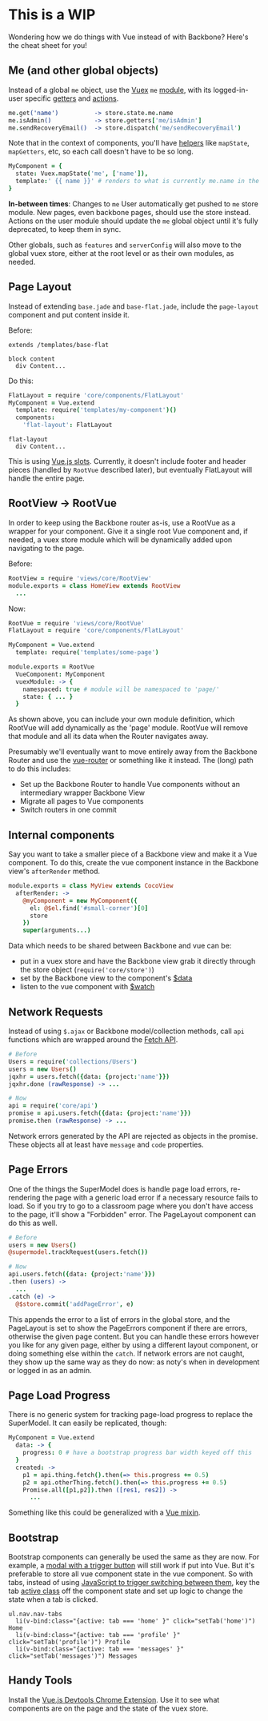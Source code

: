 # This is a WIP

Wondering how we do things with Vue instead of with Backbone? Here's the cheat sheet for you!

## Me (and other global objects)

Instead of a global `me` object, use the [Vuex](https://vuex.vuejs.org/en/intro.html) `me` [module](https://vuex.vuejs.org/en/modules.html), with its logged-in-user specific [getters](https://vuex.vuejs.org/en/getters.html) and [actions](https://vuex.vuejs.org/en/actions.html).

```coffeescript
me.get('name')          -> store.state.me.name
me.isAdmin()            -> store.getters['me/isAdmin']
me.sendRecoveryEmail()  -> store.dispatch('me/sendRecoveryEmail')
```

Note that in the context of components, you'll have [helpers](https://vuex.vuejs.org/en/api.html#component-binding-helpers) like `mapState`, `mapGetters`, etc, so each call doesn't have to be so long.

```coffeescript
MyComponent = {
  state: Vuex.mapState('me', ['name']),
  template:' {{ name }}' # renders to what is currently me.name in the "me" store module
}
```

**In-between times**: Changes to `me` User automatically get pushed to `me` store module. New pages, even backbone pages, should use the store instead. Actions on the user module should update the `me` global object until it's fully deprecated, to keep them in sync.

Other globals, such as `features` and `serverConfig` will also move to the global vuex store, either at the root level or as their own modules, as needed.

## Page Layout

Instead of extending `base.jade` and `base-flat.jade`, include the `page-layout` component and put content inside it.

Before:

```jade
extends /templates/base-flat

block content
  div Content...
```

Do this:

```coffeescript
FlatLayout = require 'core/components/FlatLayout'
MyComponent = Vue.extend
  template: require('templates/my-component')()
  components:
    'flat-layout': FlatLayout
```

```jade
flat-layout
  div Content...
```

This is using [Vue.js slots](https://vuejs.org/v2/guide/components.html#Content-Distribution-with-Slots). Currently, it doesn't include footer and header pieces (handled by `RootVue` described later), but eventually FlatLayout will handle the entire page.

## RootView -> RootVue

In order to keep using the Backbone router as-is, use a RootVue as a wrapper for your component. Give it a single root Vue component and, if needed, a vuex store module which will be dynamically added upon navigating to the page.

Before:

```coffeescript
RootView = require 'views/core/RootView'
module.exports = class HomeView extends RootView
  ...
```

Now:

```coffeescript
RootVue = require 'views/core/RootVue'
FlatLayout = require 'core/components/FlatLayout'

MyComponent = Vue.extend
  template: require('templates/some-page')

module.exports = RootVue
  VueComponent: MyComponent
  vuexModule: -> {
    namespaced: true # module will be namespaced to 'page/'
    state: { ... }
  }
```

As shown above, you can include your own module definition, which RootVue will add dynamically as the 'page' module. RootVue will remove that module and all its data when the Router navigates away.

Presumably we'll eventually want to move entirely away from the Backbone Router and use the [vue-router](http://router.vuejs.org/en/essentials/getting-started.html) or something like it instead. The (long) path to do this includes:

* Set up the Backbone Router to handle Vue components without an intermediary wrapper Backbone View
* Migrate all pages to Vue components
* Switch routers in one commit

## Internal components

Say you want to take a smaller piece of a Backbone view and make it a Vue component. To do this, create the vue component instance in the Backbone view's `afterRender` method.

```coffeescript
module.exports = class MyView extends CocoView
  afterRender: ->
    @myComponent = new MyComponent({
      el: @$el.find('#small-corner')[0]
      store
    })
    super(arguments...)
```

Data which needs to be shared between Backbone and vue can be:

* put in a vuex store and have the Backbone view grab it directly through the store object (`require('core/store')`)
* set by the Backbone view to the component's [$data](https://vuejs.org/v2/api/#vm-data)
* listen to the vue component with [$watch](https://vuejs.org/v2/api/#vm-watch)

## Network Requests

Instead of using `$.ajax` or Backbone model/collection methods, call `api` functions which are wrapped around the [Fetch API](https://developer.mozilla.org/en-US/docs/Web/API/Fetch_API).

```coffeescript
# Before
Users = require('collections/Users')
users = new Users()
jqxhr = users.fetch({data: {project:'name'}})
jqxhr.done (rawResponse) -> ...

# Now
api = require('core/api')
promise = api.users.fetch({data: {project:'name'}})
promise.then (rawResponse) -> ...
```

Network errors generated by the API are rejected as objects in the promise. These objects all at least have `message` and `code` properties.

## Page Errors

One of the things the SuperModel does is handle page load errors, re-rendering the page with a generic load error if a necessary resource fails to load. So if you try to go to a classroom page where you don't have access to the page, it'll show a "Forbidden" error. The PageLayout component can do this as well.

```coffeescript
# Before
users = new Users()
@supermodel.trackRequest(users.fetch())

# Now
api.users.fetch({data: {project:'name'}})
.then (users) ->
  ...
.catch (e) ->
  @$store.commit('addPageError', e)
```

This appends the error to a list of errors in the global store, and the PageLayout is set to show the PageErrors component if there are errors, otherwise the given page content. But you can handle these errors however you like for any given page, either by using a different layout component, or doing something else within the `catch`. If network errors are not caught, they show up the same way as they do now: as noty's when in development or logged in as an admin.

## Page Load Progress
There is no generic system for tracking page-load progress to replace the SuperModel. It can easily be replicated, though:

```coffeescript
MyComponent = Vue.extend
  data: -> {
    progress: 0 # have a bootstrap progress bar width keyed off this
  }
  created: ->
    p1 = api.thing.fetch().then(=> this.progress += 0.5)
    p2 = api.otherThing.fetch().then(=> this.progress += 0.5)
    Promise.all([p1,p2]).then ([res1, res2]) ->
      ...
```

Something like this could be generalized with a [Vue mixin](https://vuejs.org/v2/guide/mixins.html).

## Bootstrap

Bootstrap components can generally be used the same as they are now. For example, a [modal with a trigger button](http://getbootstrap.com/javascript/#live-demo) will still work if put into Vue. But it's preferable to store all vue component state in the vue component. So with tabs, instead of using [JavaScript to trigger switching between them](http://getbootstrap.com/javascript/#tabs), key the tab [active class](http://getbootstrap.com/components/#nav-tabs) off the component state and set up logic to change the state when a tab is clicked.

```jade
ul.nav.nav-tabs
  li(v-bind:class="{active: tab === 'home' }" click="setTab('home')") Home
  li(v-bind:class="{active: tab === 'profile' }" click="setTab('profile')") Profile
  li(v-bind:class="{active: tab === 'messages' }" click="setTab('messages')") Messages
```

## Handy Tools

Install the [Vue.js Devtools Chrome Extension](https://chrome.google.com/webstore/detail/vuejs-devtools/nhdogjmejiglipccpnnnanhbledajbpd?hl=en). Use it to see what components are on the page and the state of the vuex store.